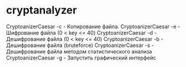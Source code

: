 # cryptanalyzer
CryptoanizerCaesar -c <filename>  - Копирование файла.
CryptoanizerCaesar -e <key> <filename>  - Шифрование файла (0 < key <= 40)
CryptoanizerCaesar -d <key> <filename>  - Дешифрование файла (0 < key <= 40)
CryptoanizerCaesar -b <filename>  - Дешифрование файла (bruteforce)
CryptoanizerCaesar -s <cryptFilename> <referenceFilename>  - Дешифрование файла методом статистического анализа
CryptoanizerCaesar -g  - Запустить графический интерфейс
